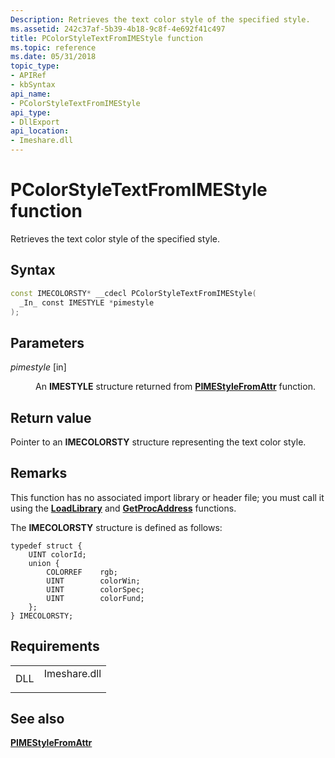 ```yaml
---
Description: Retrieves the text color style of the specified style.
ms.assetid: 242c37af-5b39-4b18-9c8f-4e692f41c497
title: PColorStyleTextFromIMEStyle function
ms.topic: reference
ms.date: 05/31/2018
topic_type: 
- APIRef
- kbSyntax
api_name: 
- PColorStyleTextFromIMEStyle
api_type: 
- DllExport
api_location: 
- Imeshare.dll
---
```


# PColorStyleTextFromIMEStyle function

Retrieves the text color style of the specified style.

## Syntax


```C++
const IMECOLORSTY* __cdecl PColorStyleTextFromIMEStyle(
  _In_ const IMESTYLE *pimestyle
);
```



## Parameters

<dl> <dt>

*pimestyle* \[in\]
</dt> <dd>

An **IMESTYLE** structure returned from [**PIMEStyleFromAttr**](pimestylefromattr.md) function.

</dd> </dl>

## Return value

Pointer to an **IMECOLORSTY** structure representing the text color style.

## Remarks

This function has no associated import library or header file; you must call it using the [**LoadLibrary**](/windows/win32/api/libloaderapi/nf-libloaderapi-loadlibrarya) and [**GetProcAddress**](/windows/win32/api/libloaderapi/nf-libloaderapi-getprocaddress) functions.

The **IMECOLORSTY** structure is defined as follows:

``` syntax
typedef struct {
    UINT colorId;
    union {
        COLORREF    rgb;
        UINT        colorWin;
        UINT        colorSpec;
        UINT        colorFund;
    };
} IMECOLORSTY;
```

## Requirements



|                |                                                                                         |
|----------------|-----------------------------------------------------------------------------------------|
| DLL<br/> | <dl> <dt>Imeshare.dll</dt> </dl> |



## See also

<dl> <dt>

[**PIMEStyleFromAttr**](pimestylefromattr.md)
</dt> </dl>

 

 